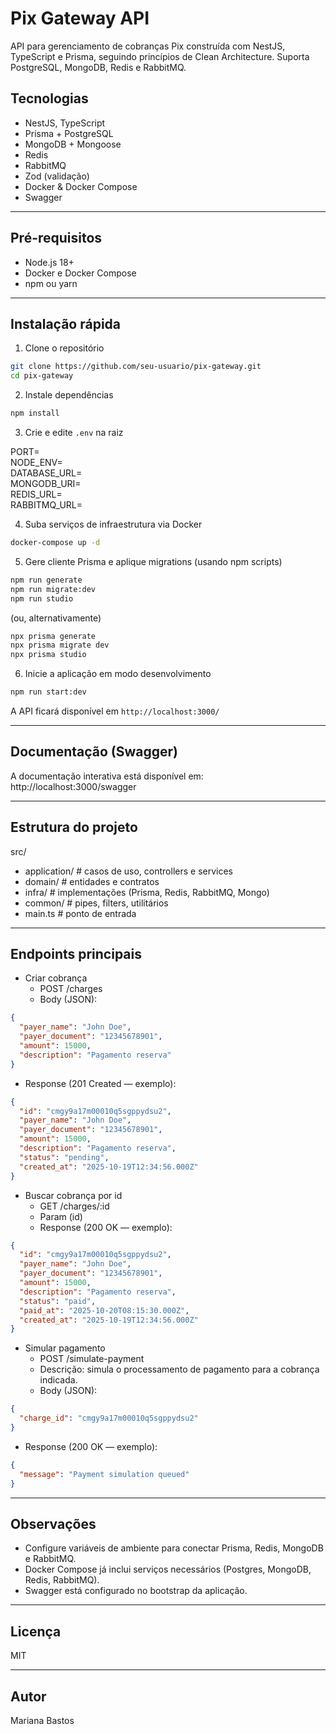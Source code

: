 # Pix Gateway API

API para gerenciamento de cobranças Pix construída com NestJS, TypeScript e Prisma, seguindo princípios de Clean Architecture. Suporta PostgreSQL, MongoDB, Redis e RabbitMQ.

## Tecnologias

- NestJS, TypeScript
- Prisma + PostgreSQL
- MongoDB + Mongoose
- Redis
- RabbitMQ
- Zod (validação)
- Docker & Docker Compose
- Swagger

---

## Pré-requisitos

- Node.js 18+
- Docker e Docker Compose
- npm ou yarn

---

## Instalação rápida

1. Clone o repositório

```bash
git clone https://github.com/seu-usuario/pix-gateway.git
cd pix-gateway
```

2. Instale dependências

```bash
npm install
```

3. Crie e edite `.env` na raiz

PORT=
<br>
NODE_ENV=
<br>
DATABASE_URL=
<br>
MONGODB_URI=
<br>
REDIS_URL=
<br>
RABBITMQ_URL=

4. Suba serviços de infraestrutura via Docker

```bash
docker-compose up -d
```

5. Gere cliente Prisma e aplique migrations (usando npm scripts)

```bash
npm run generate
npm run migrate:dev
npm run studio
```

(ou, alternativamente)

```bash
npx prisma generate
npx prisma migrate dev
npx prisma studio
```

6. Inicie a aplicação em modo desenvolvimento

```bash
npm run start:dev
```

A API ficará disponível em `http://localhost:3000/`

---

## Documentação (Swagger)

A documentação interativa está disponível em:
http://localhost:3000/swagger

---

## Estrutura do projeto

src/

- application/ # casos de uso, controllers e services
- domain/ # entidades e contratos
- infra/ # implementações (Prisma, Redis, RabbitMQ, Mongo)
- common/ # pipes, filters, utilitários
- main.ts # ponto de entrada

---

## Endpoints principais

- Criar cobrança
  - POST /charges
  - Body (JSON):

```json
{
  "payer_name": "John Doe",
  "payer_document": "12345678901",
  "amount": 15000,
  "description": "Pagamento reserva"
}
```

- Response (201 Created — exemplo):

```json
{
  "id": "cmgy9a17m00010q5sgppydsu2",
  "payer_name": "John Doe",
  "payer_document": "12345678901",
  "amount": 15000,
  "description": "Pagamento reserva",
  "status": "pending",
  "created_at": "2025-10-19T12:34:56.000Z"
}
```

- Buscar cobrança por id
  - GET /charges/:id
  - Param (id)
  - Response (200 OK — exemplo):

```json
{
  "id": "cmgy9a17m00010q5sgppydsu2",
  "payer_name": "John Doe",
  "payer_document": "12345678901",
  "amount": 15000,
  "description": "Pagamento reserva",
  "status": "paid",
  "paid_at": "2025-10-20T08:15:30.000Z",
  "created_at": "2025-10-19T12:34:56.000Z"
}
```

- Simular pagamento
  - POST /simulate-payment
  - Descrição: simula o processamento de pagamento para a cobrança indicada.
  - Body (JSON):

```json
{
  "charge_id": "cmgy9a17m00010q5sgppydsu2"
}
```

- Response (200 OK — exemplo):

```json
{
  "message": "Payment simulation queued"
}
```

---

## Observações

- Configure variáveis de ambiente para conectar Prisma, Redis, MongoDB e RabbitMQ.
- Docker Compose já inclui serviços necessários (Postgres, MongoDB, Redis, RabbitMQ).
- Swagger está configurado no bootstrap da aplicação.

---

## Licença

MIT

---

## Autor

Mariana Bastos
